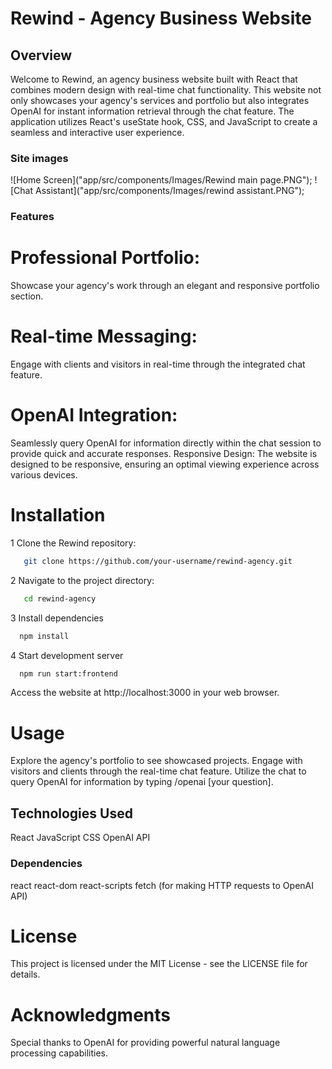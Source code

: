 # Rewind - Agency Business Website
## Overview
Welcome to Rewind, an agency business website built with React that combines modern design with real-time chat functionality. This website not only showcases your agency's services and portfolio but also integrates OpenAI for instant information retrieval through the chat feature. The application utilizes React's useState hook, CSS, and JavaScript to create a seamless and interactive user experience.

### Site images
![Home Screen]("app/src/components/Images/Rewind main page.PNG");
![Chat Assistant]("app/src/components/Images/rewind assistant.PNG");


### Features
# Professional Portfolio: 
Showcase your agency's work through an elegant and responsive portfolio section.
# Real-time Messaging: 
Engage with clients and visitors in real-time through the integrated chat feature.
# OpenAI Integration:
 Seamlessly query OpenAI for information directly within the chat session to provide quick and accurate responses.
Responsive Design: The website is designed to be responsive, ensuring an optimal viewing experience across various devices.

# Installation
1 Clone the Rewind repository:

``` bash
   git clone https://github.com/your-username/rewind-agency.git
```
2 Navigate to the project directory:
```bash
   cd rewind-agency

```
3 Install dependencies
   ```bash
     npm install
   ```
4 Start development server
   ```bash
     npm run start:frontend
   ```
   Access the website at http://localhost:3000 in your web browser.

# Usage
Explore the agency's portfolio to see showcased projects.
Engage with visitors and clients through the real-time chat feature.
Utilize the chat to query OpenAI for information by typing /openai [your question].

## Technologies Used
React
JavaScript
CSS
OpenAI API

### Dependencies
react
react-dom
react-scripts
fetch (for making HTTP requests to OpenAI API)

# License
This project is licensed under the MIT License - see the LICENSE file for details.

# Acknowledgments
Special thanks to OpenAI for providing powerful natural language processing capabilities.
